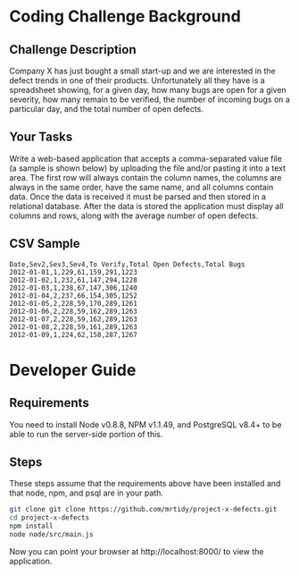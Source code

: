 # Coding Challenge Background #

## Challenge Description ##

Company X has just bought a small start-up and we are interested in the defect trends in one of their products. Unfortunately all they have is a spreadsheet showing, for a given day, how many bugs are open for a given severity, how many remain to be verified, the number of incoming bugs on a particular day, and the total number of open defects.

## Your Tasks ##

Write a web-based application that accepts a comma-separated value file (a sample is shown below) by uploading the file and/or pasting it into a text area. The first row will always contain the column names, the columns are always in the same order, have the same name, and all columns contain data. Once the data is received it must be parsed and then stored in a relational database. After the data is stored the application must display all columns and rows, along with the average number of open defects.

## CSV Sample ##

```
Date,Sev2,Sev3,Sev4,To Verify,Total Open Defects,Total Bugs
2012-01-01,1,229,61,159,291,1223
2012-01-02,1,232,61,147,294,1228
2012-01-03,1,238,67,147,306,1240
2012-01-04,2,237,66,154,305,1252
2012-01-05,2,228,59,170,289,1261
2012-01-06,2,228,59,162,289,1263
2012-01-07,2,228,59,162,289,1263
2012-01-08,2,228,59,161,289,1263
2012-01-09,1,224,62,158,287,1267
```

# Developer Guide #

## Requirements ##

You need to install Node v0.8.8, NPM v1.1.49, and PostgreSQL v8.4+ to be able to run the server-side portion of this.

## Steps ##

These steps assume that the requirements above have been installed and that node, npm, and psql are in your path.

``` bash
git clone git clone https://github.com/mrtidy/project-x-defects.git
cd project-x-defects
npm install
node node/src/main.js
```

Now you can point your browser at http://localhost:8000/ to view the application.
